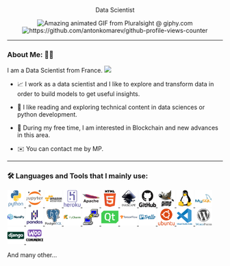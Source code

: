 <div id="header" align="center">
  <p>Data Scientist</p>
  <img src="https://media.giphy.com/media/LMcB8XospGZO8UQq87/giphy.gif" width="250" title="Amazing animated GIF from Pluralsight @ giphy.com" />
</div>

<div id="counter" align="center">
  <img src="https://komarev.com/ghpvc/?username=C4M1N&style=flat-square&color=blue" alt="https://github.com/antonkomarev/github-profile-views-counter" />
</div>

---

### About Me: :technologist:

I am a Data Scientist from France. <img src="https://media.giphy.com/media/UnS55dULnC3cfL3Xfl/giphy.gif" width="25" />

- :chart_with_upwards_trend: I work as a data scientist and I like to explore and transform data in order to build models to get useful insights.

- :bookmark_tabs: I like reading and exploring technical content in data sciences or python development. 

- :diamond_shape_with_a_dot_inside: During my free time, I am interested in Blockchain and new advances in this area.

- :envelope: You can contact me by MP.

---

### :hammer_and_wrench: Languages and Tools that I mainly use:

<div id="languages_tools">
  <a href="https://www.python.org/">
    <img src="https://github.com/devicons/devicon/blob/master/icons/python/python-original-wordmark.svg" title="Python" alt="Python" width="40" height="40" />
  </a>
  <a href="https://jupyter.org/">
    <img src="https://github.com/devicons/devicon/blob/master/icons/jupyter/jupyter-original-wordmark.svg" title="Jupyter" alt="Jupyter" width="40" height="40" />
  </a>
  <a href="https://aws.amazon.com/">
    <img src="https://github.com/devicons/devicon/blob/master/icons/amazonwebservices/amazonwebservices-original-wordmark.svg" title="AWS" alt="AWS" width="40" height="40" />
  </a>
  <a href="https://www.heroku.com/">
    <img src="https://github.com/devicons/devicon/blob/master/icons/heroku/heroku-original-wordmark.svg" title="Heroku" alt="Heroku" width="40" height="40" />
  </a>
  <a href="https://spark.apache.org/">
    <img src="https://github.com/devicons/devicon/blob/master/icons/apache/apache-original-wordmark.svg" title="Apache Software Foundation" alt="Apache Software Foundation" width="40" height="40" />
  </a>
  <a href="https://www.w3.org/">
    <img src="https://github.com/devicons/devicon/blob/master/icons/html5/html5-original-wordmark.svg" title="Html 5" alt="Html 5" width="40" height="40" />
  </a>
  <a href="https://inkscape.org/fr/">
    <img src="https://github.com/devicons/devicon/blob/master/icons/inkscape/inkscape-original-wordmark.svg" title="Inkscape" alt="Inkscape" width="40" height="40" />
  </a>
  <a href="https://github.com/">
    <img src="https://github.com/devicons/devicon/blob/master/icons/github/github-original-wordmark.svg" title="Github" alt="Github" width="40" height="40" />
  </a>
  <a href="https://www.gimp.org/">
    <img src="https://github.com/devicons/devicon/blob/master/icons/gimp/gimp-original-wordmark.svg" title="Gimp" alt="Gimp" width="40" height="40" />
  </a>
  <a href="https://www.linux.org/">
    <img src="https://github.com/devicons/devicon/blob/master/icons/linux/linux-original.svg" title="Linux" alt="Linux" width="40" height="40" />
  </a>
  <a href="https://mariadb.org/">
    <img src="https://github.com/devicons/devicon/blob/master/icons/mysql/mysql-original-wordmark.svg" title="MySQL" alt="MySQL" width="40" height="40" />
  </a>
  <a href="https://numpy.org/">
    <img src="https://github.com/devicons/devicon/blob/master/icons/numpy/numpy-original-wordmark.svg" title="Numpy" alt="Numpy" width="40" height="40" />
  </a>
  <a href="https://pandas.pydata.org/">
    <img src="https://github.com/devicons/devicon/blob/master/icons/pandas/pandas-original-wordmark.svg" title="Pandas" alt="Pandas" width="40" height="40" />
  </a>
  <a href="https://www.postgresql.org/">
    <img src="https://github.com/devicons/devicon/blob/master/icons/postgresql/postgresql-original-wordmark.svg" title="PostgreSQL" alt="PostgreSQL" width="40" height="40" />
  </a>
  <a href="https://www.jetbrains.com/fr-fr/pycharm/">
    <img src="https://github.com/devicons/devicon/blob/master/icons/pycharm/pycharm-original-wordmark.svg" title="PyCharm" alt="PyCharm" width="40" height="40" />
  </a>
  <a href="https://www.putty.org/">
    <img src="https://github.com/devicons/devicon/blob/master/icons/putty/putty-original.svg" title="Putty" alt="Putty" width="40" height="40" />
  </a>
  <a href="https://www.qt.io/qt-for-python">
    <img src="https://github.com/devicons/devicon/blob/master/icons/qt/qt-original.svg" title="Qt" alt="Qt" width="40" height="40" />
  </a>
  <a href="https://www.tensorflow.org/">
    <img src="https://github.com/devicons/devicon/blob/master/icons/tensorflow/tensorflow-original-wordmark.svg" title="Tensorflow" alt="Tensorflow" width="40" height="40" />
  </a>
  <a href="https://trello.com/">
    <img src="https://github.com/devicons/devicon/blob/master/icons/trello/trello-plain-wordmark.svg" title="Trello" alt="Trello" width="40" height="40" />
  </a>
  <a href="https://ubuntu.com/">
    <img src="https://github.com/devicons/devicon/blob/master/icons/ubuntu/ubuntu-plain-wordmark.svg" title="Ubuntu" alt="Ubuntu" width="40" height="40" />
  </a>
  <a href="https://code.visualstudio.com/">
    <img src="https://github.com/devicons/devicon/blob/master/icons/vscode/vscode-original-wordmark.svg" title="Vscode" alt="Vscode" width="40" height="40" />
  </a>
  <a href="https://wordpress.com/">
    <img src="https://github.com/devicons/devicon/blob/master/icons/wordpress/wordpress-original.svg" title="Wordpress" alt="Wordpress" width="40" height="40" />
  </a>
  <a href="https://www.djangoproject.com/">
    <img src="https://github.com/devicons/devicon/blob/master/icons/django/django-original.svg" title="Django" alt="Django" width="40" height="40" />
  </a>
  <a href="https://woocommerce.com/">
    <img src="https://github.com/devicons/devicon/blob/master/icons/woocommerce/woocommerce-original-wordmark.svg" title="Woocommerce" alt="Woocommerce" width="40" height="40" />
  </a>
  <p>And many other...</p>
</div>

